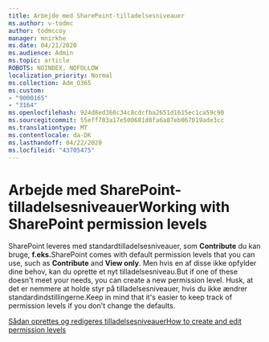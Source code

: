 ```yaml
---
title: Arbejde med SharePoint-tilladelsesniveauer
ms.author: v-todmc
author: todmccoy
manager: mnirkhe
ms.date: 04/21/2020
ms.audience: Admin
ms.topic: article
ROBOTS: NOINDEX, NOFOLLOW
localization_priority: Normal
ms.collection: Adm_O365
ms.custom:
- "9000165"
- "3164"
ms.openlocfilehash: 924d8ed360c34c8cdcfba2651d1615ec1ca59c90
ms.sourcegitcommit: 55eff703a17e500681d8fa6a87eb067019ade3cc
ms.translationtype: MT
ms.contentlocale: da-DK
ms.lasthandoff: 04/22/2020
ms.locfileid: "43705475"
---
```

# <a name="working-with-sharepoint-permission-levels"></a><span data-ttu-id="fd087-102">Arbejde med SharePoint-tilladelsesniveauer</span><span class="sxs-lookup"><span data-stu-id="fd087-102">Working with SharePoint permission levels</span></span>

<span data-ttu-id="fd087-103">SharePoint leveres med standardtilladelsesniveauer, som **Contribute** du kan bruge, **f.eks.**</span><span class="sxs-lookup"><span data-stu-id="fd087-103">SharePoint comes with default permission levels that you can use, such as **Contribute** and **View only**.</span></span> <span data-ttu-id="fd087-104">Men hvis en af disse ikke opfylder dine behov, kan du oprette et nyt tilladelsesniveau.</span><span class="sxs-lookup"><span data-stu-id="fd087-104">But if one of these doesn't meet your needs, you can create a new permission level.</span></span> <span data-ttu-id="fd087-105">Husk, at det er nemmere at holde styr på tilladelsesniveauer, hvis du ikke ændrer standardindstillingerne.</span><span class="sxs-lookup"><span data-stu-id="fd087-105">Keep in mind that it's easier to keep track of permission levels if you don't change the defaults.</span></span>

[<span data-ttu-id="fd087-106">Sådan oprettes og redigeres tilladelsesniveauer</span><span class="sxs-lookup"><span data-stu-id="fd087-106">How to create and edit permission levels</span></span>](https://docs.microsoft.com/sharepoint/how-to-create-and-edit-permission-levels)